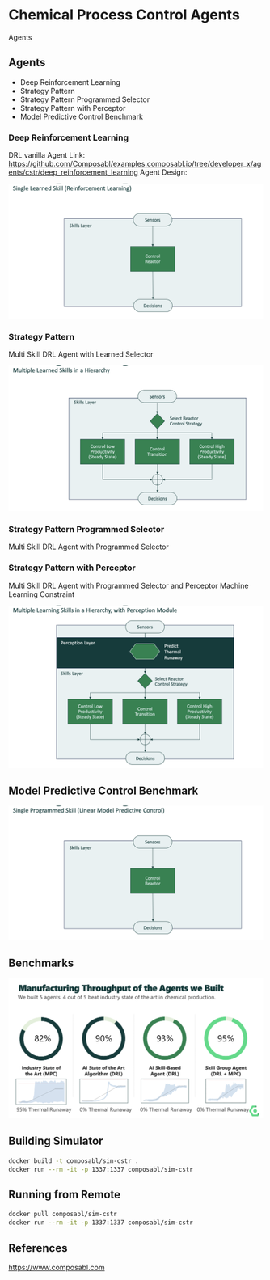 # Chemical Process Control Agents

Agents

## Agents
* Deep Reinforcement Learning
* Strategy Pattern
* Strategy Pattern Programmed Selector
* Strategy Pattern with Perceptor
* Model Predictive Control Benchmark

### Deep Reinforcement Learning
DRL vanilla Agent
Link: https://github.com/Composabl/examples.composabl.io/tree/developer_x/agents/cstr/deep_reinforcement_learning
Agent Design:

![DRL](img/drl.png)

### Strategy Pattern
Multi Skill DRL Agent with Learned Selector

![strategy pattern](img/strategy_pattern.png)

### Strategy Pattern Programmed Selector
Multi Skill DRL Agent with Programmed Selector

### Strategy Pattern with Perceptor
Multi Skill DRL Agent with Programmed Selector and Perceptor
Machine Learning Constraint

![SP perceptor](img/sp_perceptor.png)

## Model Predictive Control Benchmark

![linear mpc](img/linear_mpc.png)

## Benchmarks

![Benchmarks](img/cstr_benchmarks.png)

## Building Simulator

```bash
docker build -t composabl/sim-cstr .
docker run --rm -it -p 1337:1337 composabl/sim-cstr
```

## Running from Remote

```bash
docker pull composabl/sim-cstr
docker run --rm -it -p 1337:1337 composabl/sim-cstr
```

## References

https://www.composabl.com
